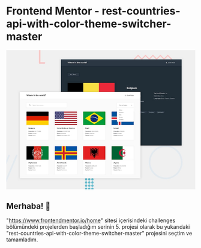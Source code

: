 # Frontend Mentor - rest-countries-api-with-color-theme-switcher-master

![Design preview for the rest-countries-api-with-color-theme-switcher-master coding challenge](./Challanger_Proje/design/desktop-preview.jpg)


## Merhaba! 👋
"https://www.frontendmentor.io/home" sitesi içerisindeki challenges bölümündeki projelerden başladığım serinin 5. projesi olarak bu yukarıdaki "rest-countries-api-with-color-theme-switcher-master" projesini seçtim ve tamamladım.  
  
